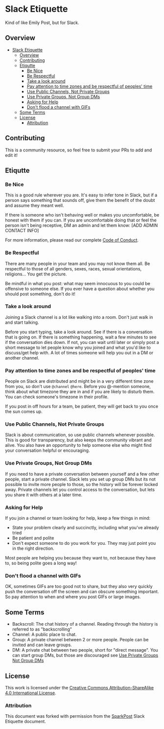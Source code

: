 # Slack Etiquette
Kind of like Emily Post, but for Slack.

## Overview

- [Slack Etiquette](#slack-etiquette)
  - [Overview](#overview)
  - [Contributing](#contributing)
  - [Etiqutte](#etiqutte)
    - [Be Nice](#be-nice)
    - [Be Respectful](#be-respectful)
    - [Take a look around](#take-a-look-around)
    - [Pay attention to time zones and be respectful of peoples' time](#pay-attention-to-time-zones-and-be-respectful-of-peoples-time)
    - [Use Public Channels, Not Private Groups](#use-public-channels-not-private-groups)
    - [Use Private Groups, Not Group DMs](#use-private-groups-not-group-dms)
    - [Asking for Help](#asking-for-help)
    - [Don't flood a channel with GIFs](#dont-flood-a-channel-with-gifs)
  - [Some Terms](#some-terms)
  - [License](#license)
    - [Attribution](#attribution)


## Contributing

This is a community resource, so feel free to submit your PRs to add and edit it!

## Etiqutte

### Be Nice

This is a good rule wherever you are. It's easy to infer tone in Slack, but if a person says something that
sounds off, give them the benefit of the doubt and assume they meant well.

If there is someone who isn't behaving well or makes you uncomfortable, be honest with them if you can.
If you are uncomfortable doing that or feel the person isn't being receptive, DM an admin and let them know:
[ADD ADMIN CONTACT INFO]

For more information, please read our complete [Code of Conduct](#LINK_TO_CODE_OF_CONDUCT).


### Be Respectful

There are many people in your team and you may not know them all. Be respectful to those of
all genders, sexes, races, sexual orientations, religions... You get the picture.

Be mindful in what you post: what may seem innocuous to you could be offensive to someone else.
If you ever have a question about whether you should post something, don't do it!


### Take a look around

Joining a Slack channel is a lot like walking into a room. Don't just walk in and start talking.

Before you start typing, take a look around. See if there is a conversation that is going on.
If there is something happening, wait a few minutes to see if the conversation dies down. If not,
you can wait until later or simply post a short message to let people know why you joined and what you'd like
to discuss/get help with. A lot of times someone will help you out in a DM or another channel.


### Pay attention to time zones and be respectful of peoples' time

People on Slack are distributed and might be in a very different time zone from you, so don't use `@channel`
`@here`. Before you @-mention someone, think about what timezone they are in and if you are likely to disturb them.
You can check someone's timezone in their profile.

If you post in off hours for a team, be patient, they will get back to you once the sun comes up.

### Use Public Channels, Not Private Groups

Slack is about communication, so use public channels whenever possible. This is good for transparency,
but also keeps the community vibrant and alive. You also have an opportunity to help someone else who might find your conversation
helpful or encouraging.

### Use Private Groups, Not Group DMs

If you need to have a private conversation between yourself and a few other people, start a private channel.
Slack lets you set up group DMs but its not possible to invite more people to those, so the history will be
forever locked away. Private channels let you control access to the conversation, but lets you share it
with others at a later time.

### Asking for Help

If you join a channel or team looking for help, keep a few things in mind:

* State your problem clearly and succinctly, including what you've already tried
* Be patient and polite
* Don't expect someone to do you work for you. They may just point you in the right direction.

Most people are helping you because they want to, not because they have to, so being polite goes a long way!

### Don't flood a channel with GIFs

OK, sometimes GIFs are too good not to share, but they also very quickly push the conversation off the screen
and can obscure something important. So pay attention to when and where you post GIFs or large images.


## Some Terms

 * Backscroll: The chat history of a channel. Reading through the history is referred to as "backscrolling"
 * Channel: A public place to chat.
 * Group: A private channel between 2 or more people. People can be invited and can leave groups.
 * DM: A private chat between two people, short for "direct message". You can start group DMs, but those are discouraged
 see [Use Private Groups Not Group DMs](#use-private-groups-not-group-dms)

## License

This work is licensed under the [Creative Commons Attribution-ShareAlike 4.0 International License](./LICENSE.md).

### Attribution

This document was forked with permission from the [SparkPost](https://github.com/SparkPost/slack-etiquette/blob/master/README.md) Slack Etiquette document.
